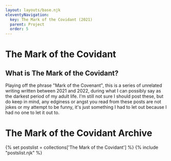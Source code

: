 ```yaml
---
layout: layouts/base.njk
eleventyNavigation:
  key: The Mark of the Covidant (2021)
  parent: Project
  order: 5
---
```

# The Mark of the Covidant

## What is The Mark of the Covidant?
Playing off the phrase "Mark of the Covenant", this is a series of unrelated writing written between 2021 and 2022, during what I can possibly say as the darkest period of my adult life. I'm still not sure I should post these, but do keep in mind, any edginess or angst you read from these posts are not jokes or my attempt to be funny, it's just something I had to let out because I had no one to let it out to.

# The Mark of the Covidant Archive

{% set postslist = collections['The Mark of the Covidant'] %}
{% include "postslist.njk" %}